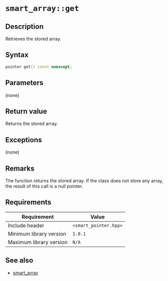 # `smart_array::get`

## Description

Retrieves the stored array.

## Syntax

```cpp
pointer get() const noexcept;
```

## Parameters

(none)

## Return value

Returns the stored array.

## Exceptions

(none)

## Remarks

The function returns the stored array. If the class does not store any array, the result of this call is a null pointer.

## Requirements

| Requirement             | Value                 |
|-------------------------|-----------------------|
| Include header          | `<smart_pointer.hpp>` |
| Minimum library version | `1.0.1`               |
| Maximum library version | `N/A`                 |

## See also

- [smart_array](smart_array.md)